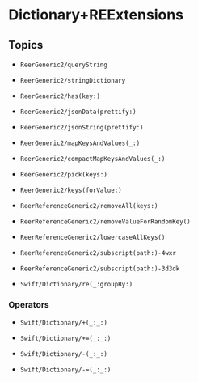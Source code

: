 # Dictionary+REExtensions

## Topics

- ``ReerGeneric2/queryString``

- ``ReerGeneric2/stringDictionary``

- ``ReerGeneric2/has(key:)``

- ``ReerGeneric2/jsonData(prettify:)``

- ``ReerGeneric2/jsonString(prettify:)``

- ``ReerGeneric2/mapKeysAndValues(_:)``

- ``ReerGeneric2/compactMapKeysAndValues(_:)``

- ``ReerGeneric2/pick(keys:)``

- ``ReerGeneric2/keys(forValue:)``

- ``ReerReferenceGeneric2/removeAll(keys:)``

- ``ReerReferenceGeneric2/removeValueForRandomKey()``

- ``ReerReferenceGeneric2/lowercaseAllKeys()``

- ``ReerReferenceGeneric2/subscript(path:)-4wxr``

- ``ReerReferenceGeneric2/subscript(path:)-3d3dk``

- ``Swift/Dictionary/re(_:groupBy:)``

### Operators

- ``Swift/Dictionary/+(_:_:)``

- ``Swift/Dictionary/+=(_:_:)``

- ``Swift/Dictionary/-(_:_:)``

- ``Swift/Dictionary/-=(_:_:)``

